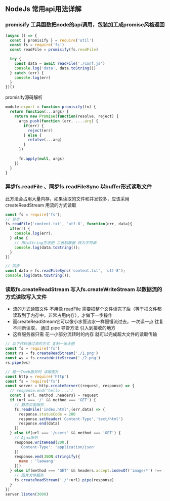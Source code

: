 <!--
 * @Author: mrzou
 * @Date: 2021-07-18 21:36:38
 * @LastEditors: mrzou
 * @LastEditTime: 2021-07-18 23:21:24
 * @Description: file content
-->
## NodeJs 常用api用法详解

### promisify 工具函数把node的api调用，包装加工成promise风格返回
```js
(async () => {
  const { promisify } = require('util')
  const fs = require('fs')
  const readFile = promisify(fs.readFile)

  try {
    const data = await readFile('./conf.js')
    console.log('data', data.toString())
  } catch (err) {
    console.log(err)
  }
})()
```
promisify源码解析
```js
module.export = function promisify(fn) {
  return function(...args) {
    return new Promise(function(resolve, reject) {
      args.push(function (err, ....arg) {
        if(err) {
          reject(err)
        } else {
          relolve(...arg)
        }
      })
      
      fn.apply(null, args)
    })
  }
}
```
### 异步fs.readFile 、同步fs.readFileSync 以buffer形式读取文件
此方法会占用大量内存，如果读取的文件和并发较多，应该采用 createReadStream 用流的方式读取
```js
const fs = require('fs');
// 异步
fs.readFile('content.txt', 'utf-8', function(err, data){
  if(err) {
    console.log(err);
  } else {
    // 用toString方法把 二进制数据 转为字符串
    console.log(data.toString());
  }
})

// 同步
const data = fs.readFileSync('content.txt', 'utf-8');
console.log(data.toString());
```
### 读取fs.createReadStream  写入fs.createWriteStream 以数据流的方式读取写入文件
- 流的方式读取文件 不用像 readFile 需要把整个文件读完了后（等于把文件都读取到了内存中，非常占用内存），才做下一步操作
- 而createReadStream它可以像小水管流水一样慢慢流过去，一次读一点 往复不间断读取， 通过 pipe 导管方法 引入到接收的地方
- 这样服务器只需 花一小部分流转时的内存 就可以完成超大文件的读取传输
```js
// 以下代码通过流的方式 复制一张大图
const fs = require('fs')
const rs = fs.createReadStream('./1.png')
const ws = fs.createWriteStream('./2.png')
rs.pipe(ws)

// 建一个web服务时 读取图片
const http = require('http')
const fs = require('fs')
const server = http.createServer((request, response) => {
  // response.end('hello ...')
  const { url, method ,headers} = request
  if (url === '/' && method === 'GET') {
    // 静态页面服务
    fs.readFile('index.html',(err,data) => {
      response.statusCode = 200
      response.setHeader('Content-Type','text/html')
      response.end(data)
    })
  } else if(url === '/users' && method === 'GET') {
    // Ajax服务
    response.writeHead(200,{
      'Content-Type': 'application/json'
    })
    response.end(JSON.stringify({
      name : 'laowang'
    }))
  } else if(method === 'GET' && headers.accept.indexOf('image/*') !== -1){
    // 图片文件服务
    fs.createReadStream('./'+url).pipe(response)
  }
})
server.listen(3000)
```
